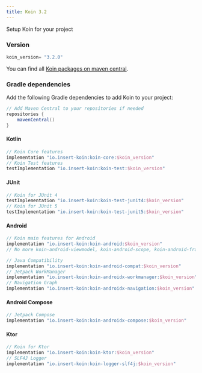 ```yaml
---
title: Koin 3.2
---
```


 Setup Koin for your project 

### Version


```groovy
koin_version= "3.2.0"
```

You can find all [Koin packages on maven central](https://search.maven.org/search?q=io.insert-koin).

### Gradle dependencies

Add the following Gradle dependencies to add Koin to your project:

```groovy
// Add Maven Central to your repositories if needed
repositories {
    mavenCentral()
}
```

#### **Kotlin**

```groovy
// Koin Core features
implementation "io.insert-koin:koin-core:$koin_version"
// Koin Test features
testImplementation "io.insert-koin:koin-test:$koin_version"
```

#### **JUnit**

```groovy
// Koin for JUnit 4
testImplementation "io.insert-koin:koin-test-junit4:$koin_version"
// Koin for JUnit 5
testImplementation "io.insert-koin:koin-test-junit5:$koin_version"
```

#### **Android**

```groovy
// Koin main features for Android
implementation "io.insert-koin:koin-android:$koin_version"
// No more koin-android-viewmodel, koin-android-scope, koin-android-fragment

// Java Compatibility
implementation "io.insert-koin:koin-android-compat:$koin_version"
// Jetpack WorkManager
implementation "io.insert-koin:koin-androidx-workmanager:$koin_version"
// Navigation Graph
implementation "io.insert-koin:koin-androidx-navigation:$koin_version"
```

#### **Android Compose**

```groovy
// Jetpack Compose
implementation "io.insert-koin:koin-androidx-compose:$koin_version"
```


#### **Ktor**

```groovy
// Koin for Ktor 
implementation "io.insert-koin:koin-ktor:$koin_version"
// SLF4J Logger
implementation "io.insert-koin:koin-logger-slf4j:$koin_version"
```
